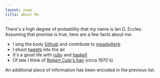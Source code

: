 ```yaml
---
layout: page
title: About Me
---
```

There's a high degree of probability that my name is Ian D. Eccles.
Assuming that premise is true, here are a few facts about me.

* I sing the body [Github](https://github.com/iande)
  and contribute to [meadvillerb](https://github.com/meadvillerb)
* I shoot [tweets](http://twitter.com/#!/ieccles) into the air
* It's a good life with [ruby](http://www.ruby-lang.org/en/)
  and [haskell](http://www.haskell.org/haskellwiki/Haskell)
* Of late I think of [Robert Culp's hair](http://www.imdb.com/name/nm0191685/)
  (circa 1970's)

An additional piece of information has been encoded in the previous list.

<div id="about-face" class="face-1">
</div>

<script type="text/javascript">
  $(function() {
    $('a').hover(function() {
      var faceIdx = Math.floor(Math.random() * 3) + 1;
      $('#about-face').removeClass("face-1 face-2 face-3").
        addClass("face-" + faceIdx);
    });
  });
</script>
